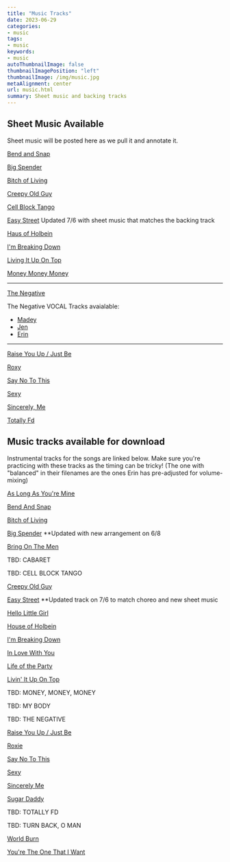 ```yaml
---
title: "Music Tracks"
date: 2023-06-29
categories:
- music
tags:
- music
keywords:
- music
autoThumbnailImage: false
thumbnailImagePosition: "left"
thumbnailImage: /img/music.jpg
metaAlignment: center
url: music.html
summary: Sheet music and backing tracks
---
```


## Sheet Music Available

Sheet music will be posted here as we pull it and annotate it.

[Bend and Snap](../doc/BendAndSnap.pdf)

[Big Spender](../doc/BigSpender.pdf)

[Bitch of Living](../doc/BitchOfLiving.pdf)

[Creepy Old Guy](../doc/CreepyOldGuy.pdf)

[Cell Block Tango](../doc/CellBlockTango-FMinor.pdf)

[Easy Street](../doc/EasyStreet.pdf) Updated 7/6 with sheet music that matches the backing track

[Haus of Holbein](../doc/HausofHolbein.pdf)

[I'm Breaking Down](../doc/ImBreakingDown.pdf)

[Living It Up On Top](../doc/livinitupontop.pdf)

[Money Money Money](../doc/MoneyMoneyMoney.pdf)

--------------
[The Negative](../doc/Theegative.pdf)

The Negative VOCAL Tracks avaialable:

- [Madey](../music/negative-vocals_MADEY.mp3)
- [Jen](../music/negative-vocals_JEN.mp3)
- [Erin](../music/negative-vocals_ERIN.mp3)

--------------


[Raise You Up / Just Be](../doc/RaiseYouUpJustBe.pdf)

[Roxy](../doc/RoxyLyrics.pdf)

[Say No To This](../doc/SayNoToThis.pdf)

[Sexy](../doc/Sexy.pdf)

[Sincerely, Me](../doc/SincerelyMe.pdf)

[Totally Fd](../doc/TOTALLYFD.pdf)

## Music tracks available for download

Instrumental tracks for the songs are linked below. Make sure you're practicing with these tracks as the timing can be tricky! (The one with "balanced" in their filenames are the ones Erin has pre-adjusted for volume-mixing)

[As Long As You're Mine](../music/asLongAsYoureMine_balanced.mp3)

[Bend And Snap](../music/bendAndSnap_balanced.mp3)

[Bitch of Living](../music/bitchOfLiving_balanced.mp3)

[Big Spender](../music/bigSpender_balanced.mp3) **Updated with new arrangement on 6/8

[Bring On The Men](../music/bringOnTheMen_balanced.mp3)

TBD: CABARET

TBD: CELL BLOCK TANGO

[Creepy Old Guy](../music/CreepyOldGuy_balanced.mp3)

[Easy Street](../music/easyStreet_balanced.mp3) **Updated track on 7/6 to match choreo and new sheet music

[Hello Little Girl](../music/helloLittleGirl_balanced.mp3)

[House of Holbein](../music/houseOfHolbein_balanced.mp3)

[I'm Breaking Down](../music/imBreakingDown_balanced.mp3)

[In Love With You](../music/inLoveWithYou_balanced.mp3)

[Life of the Party](../music/lifeOfTheParty_balanced.mp3)

[Livin' It Up On Top](../music/livinItUpOnTop_balanced.mp3)

TBD: MONEY, MONEY, MONEY

TBD: MY BODY

TBD: THE NEGATIVE

[Raise You Up / Just Be](../music/raiseYouUpJustBe_balanced.mp3)

[Roxie](../music/roxie_balanced.mp3)

[Say No To This](../music/sayNoToThis_balanced.mp3)

[Sexy](../music/sexy_balanced.mp3)

[Sincerely Me](../music/sincerelyMe_balanced.mp3)

[Sugar Daddy](../music/sugarDaddy_balanced.mp3)

TBD: TOTALLY FD

TBD: TURN BACK, O MAN

[World Burn](../music/worldBurn_balanced.mp3)

[You're The One That I Want](../music/youreTheOneIWant_balanced.mp3)









